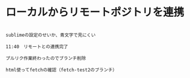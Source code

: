 # ローカルからリモートポジトリを連携
~~~~~~~~~~~~~~~~~~~~~~~

sublimeの設定のせいか、青文字で見にくい

11:40　リモートとの連携完了

プルリク作業終わったのでブランチ削除

html使ってfetchの確認（fetch-test2のブランチ）